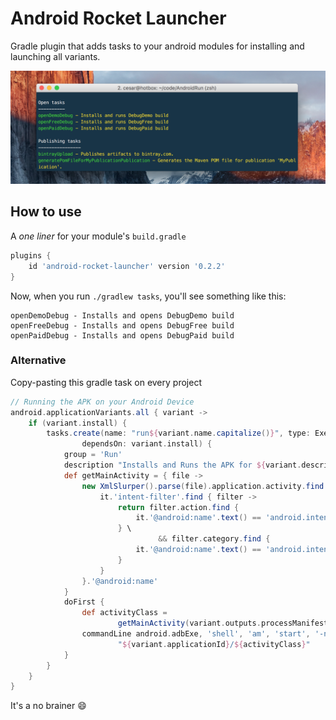 # Android Rocket Launcher
Gradle plugin that adds tasks to your android modules for installing and launching all variants.

<p align="center">
<img src="extras/screenshot.png" />
</p>

## How to use
A *one liner* for your module's `build.gradle`
```groovy
plugins {
    id 'android-rocket-launcher' version '0.2.2'
}
```
Now, when you run `./gradlew tasks`, you'll see something like this:

```
openDemoDebug - Installs and opens DebugDemo build
openFreeDebug - Installs and opens DebugFree build
openPaidDebug - Installs and opens DebugPaid build
```

### Alternative
Copy-pasting this gradle task on every project

```groovy
// Running the APK on your Android Device
android.applicationVariants.all { variant ->
    if (variant.install) {
        tasks.create(name: "run${variant.name.capitalize()}", type: Exec,
                dependsOn: variant.install) {
            group = 'Run'
            description "Installs and Runs the APK for ${variant.description}."
            def getMainActivity = { file ->
                new XmlSlurper().parse(file).application.activity.find {
                    it.'intent-filter'.find { filter ->
                        return filter.action.find {
                            it.'@android:name'.text() == 'android.intent.action.MAIN'
                        } \
                                 && filter.category.find {
                            it.'@android:name'.text() == 'android.intent.category.LAUNCHER'
                        }
                    }
                }.'@android:name'
            }
            doFirst {
                def activityClass =
                        getMainActivity(variant.outputs.processManifest.manifestOutputFile)
                commandLine android.adbExe, 'shell', 'am', 'start', '-n',
                        "${variant.applicationId}/${activityClass}"
            }
        }
    }
}
```

It's a no brainer :smile:
